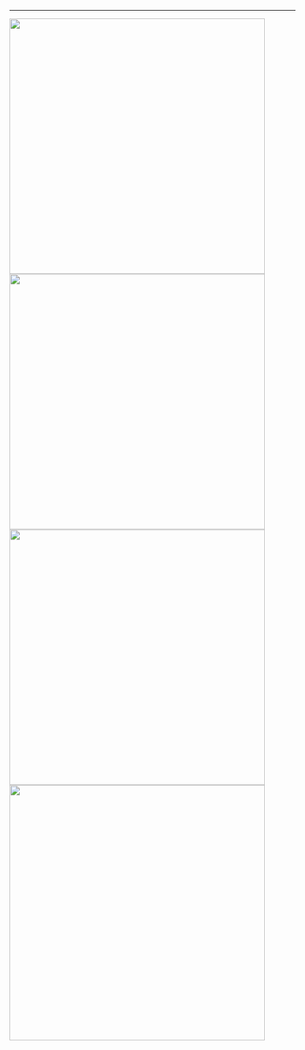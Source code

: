 <hr>

<a href="https://github.com/sidarduygu">
<img align="center" src="https://github-readme-stats.vercel.app/api?username=sidarduygu&show_icons=true&line_height=27&count_private=true&layout=compact&theme=dark&show_icons=true" width="450">
</a>
<a href="https://github.com/sidarduygu">
<img align="center" src="https://github-readme-stats.vercel.app/api/top-langs/?username=sidarduygu&layout=compact&theme=dark&show_icons=true" width="450">
</a>

<a href="https://github.com/sidarduygu/Laravel-8-Ecommerce-Panel-with-VUE-JS">
<img align="center" src="https://github-readme-stats.vercel.app/api/pin?username=sidarduygu&repo=Laravel-8-Ecommerce-Panel-with-VUE-JS&title_color=fff&icon_color=f9f9f9&text_color=9f9f9f&bg_color=151515" width="450">
</a>
<a href="https://github.com/sidarduygu/shopier-payment-codeigniter">
<img align="center" src="https://github-readme-stats.vercel.app/api/pin?username=sidarduygu&repo=shopier-payment-codeigniter&title_color=fff&icon_color=f9f9f9&text_color=9f9f9f&bg_color=151515" width="450">
</a>
